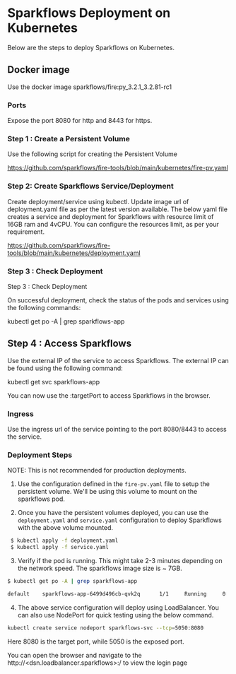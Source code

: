# Sparkflows Deployment on Kubernetes

Below are the steps to deploy Sparkflows on Kubernetes.

## Docker image

Use the docker image sparkflows/fire:py_3.2.1_3.2.81-rc1

### Ports

Expose the port 8080 for http and 8443 for https.

### Step 1 : Create a Persistent Volume

Use the following script for creating the Persistent Volume

https://github.com/sparkflows/fire-tools/blob/main/kubernetes/fire-pv.yaml

### Step 2: Create Sparkflows Service/Deployment

Create deployment/service using kubectl. Update image url of deployment.yaml file as per the latest version available. The below yaml file creates a service and deployment for Sparkflows with resource limit of 16GB ram and 4vCPU. You can configure the resources limit, as per your requirement.

https://github.com/sparkflows/fire-tools/blob/main/kubernetes/deployment.yaml

### Step 3 : Check Deployment

Step 3 : Check Deployment

On successful deployment, check the status of the pods and services using the following commands:

kubectl get po -A | grep sparkflows-app

## Step 4 : Access Sparkflows

Use the external IP of the service to access Sparkflows. The external IP can be found using the following command:

kubectl get svc sparkflows-app

You can now use the <external-IP>:targetPort to access Sparkflows in the browser.


### Ingress

Use the ingress url of the service pointing to the port 8080/8443 to access the service.

### Deployment Steps

NOTE: This is not recommended for production deployments.

1. Use the configuration defined in the `fire-pv.yaml` file to setup the persistent volume. We'll be using this volume to mount on the sparkflows pod.

2. Once you have the persistent volumes deployed, you can use the `deployment.yaml` and `service.yaml` configuration to deploy Sparkflows with the above volume mounted.

```bash
 $ kubectl apply -f deployment.yaml
 $ kubectl apply -f service.yaml
```

3. Verify if the pod is running. This might take 2-3 minutes depending on the network speed. The sparkflows image size is ~ 7GB.

```bash
$ kubectl get po -A | grep sparkflows-app

default    sparkflows-app-6499d496cb-qvk2q      1/1     Running     0     14m

```

4. The above service configuration will deploy using LoadBalancer. You can also use NodePort for quick testing using the below command.

```bash
kubectl create service nodeport sparkflows-svc --tcp=5050:8080
```

Here 8080 is the target port, while 5050 is the exposed port.

You can open the browser and navigate to the http://<dsn.loadbalancer.sparkflows>:<exposed-port>/ to view the login page

